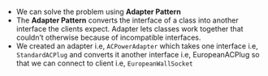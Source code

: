 * We can solve the problem using **Adapter Pattern**
* The **Adapter Pattern** converts the interface of a class into another interface the clients expect. Adapter lets classes work together that couldn’t otherwise because of incompatible interfaces.
* We created an adapter i.e, `ACPowerAdapter` which takes one interface i.e, `StandardACPlug` and converts it another interface i.e, EuropeanACPlug so that we can connect to client i.e, `EuropeanWallSocket`